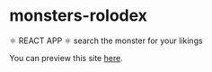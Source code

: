 # monsters-rolodex
⚛️ REACT APP ⚛️ 
search the monster for your likings

You can preview this site [here](https://monsters-rolodex-emilien-wittchen.netlify.app/).
